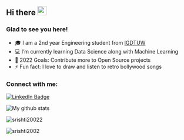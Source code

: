  <!-- welcome message -->
 <h2>Hi there <img src="https://media.giphy.com/media/hvRJCLFzcasrR4ia7z/giphy.gif" width="25px"></h2>
  
 <h3>Glad to see you here!</h3>
  <!-- retro visitor counter -->
<!-- 
[![Website](https://img.shields.io/website?label=codeSTACKr.com&style=for-the-badge&url=https%3A%2F%2Fcodestackr.com)](https://codestackr.com)
[![Twitter Follow](https://img.shields.io/twitter/follow/codeSTACKr?color=1DA1F2&logo=twitter&style=for-the-badge)](https://twitter.com/intent/follow?original_referer=https%3A%2F%2Fgithub.com%2FcodeSTACKr&screen_name=codeSTACKr) -->

<!-- ## I'm a Husband, Father, Developer, and Teacher!! -->

- 🎓 I am a 2nd year Engineering student from <a href="https://www.igdtuw.ac.in/">IGDTUW</a>
- 💻 I’m currently learning Data Science along with Machine Learning
- 🥅 2022 Goals: Contribute more to Open Source projects
- ⚡ Fun fact: I love to draw and listen to retro bollywood songs

### Connect with me:

<!-- [<img align="left" alt="codeSTACKr.com" width="22px" src="https://raw.githubusercontent.com/iconic/open-iconic/master/svg/globe.svg" />][website] -->
<!-- [<img align="left" alt="codeSTACKr | YouTube" width="22px" src="https://cdn.jsdelivr.net/npm/simple-icons@v3/icons/youtube.svg" />][youtube] -->
<!-- [<img align="left" alt="codeSTACKr | Twitter" width="22px" src="https://cdn.jsdelivr.net/npm/simple-icons@v3/icons/twitter.svg" />][twitter] -->
<a align = "center" href="https://www.linkedin.com/in/srishti-gupta-7250b8203/"><img src="https://img.shields.io/badge/-LinkedIn-0077B5?style=flat-square&amp;labelColor=0077B5&amp;logo=LinkedIn&amp;link=https://www.linkedin.com/in/timonchristiansen/" alt="LinkedIn Badge"></a>


![My github stats](https://github-readme-stats.vercel.app/api?username=srishti20022&show_icons=true&theme=light)
<p><img align="center" src="https://github-readme-stats.vercel.app/api/top-langs?username=srishti20022&show_icons=true&locale=en&layout=compact" alt="srishti20022" /></p>
<p><img align="center" src="https://github-readme-streak-stats.herokuapp.com/?user=srishti20022&" alt="srishti2002" /></p>